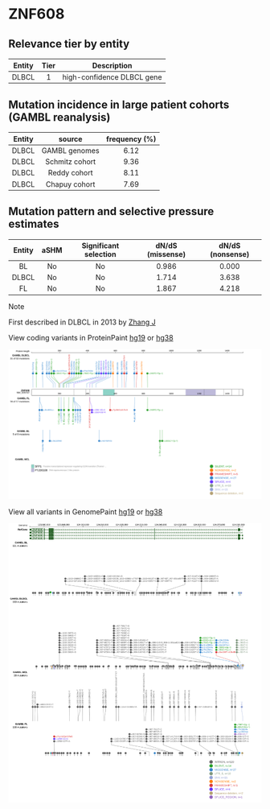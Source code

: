 # ZNF608

## Relevance tier by entity

|Entity|Tier|Description               |
|:------:|:----:|--------------------------|
|DLBCL |1   |high-confidence DLBCL gene|

## Mutation incidence in large patient cohorts (GAMBL reanalysis)

|Entity|source        |frequency (%)|
|:------:|:--------------:|:-------------:|
|DLBCL |GAMBL genomes |6.12         |
|DLBCL |Schmitz cohort|9.36         |
|DLBCL |Reddy cohort  |8.11         |
|DLBCL |Chapuy cohort |7.69         |

## Mutation pattern and selective pressure estimates

|Entity|aSHM|Significant selection|dN/dS (missense)|dN/dS (nonsense)|
|:------:|:----:|:---------------------:|:----------------:|:----------------:|
|BL    |No  |No                   |0.986           |0.000           |
|DLBCL |No  |No                   |1.714           |3.638           |
|FL    |No  |No                   |1.867           |4.218           |


> [!NOTE]
> First described in DLBCL in 2013 by [Zhang J](https://pubmed.ncbi.nlm.nih.gov/23292937)


View coding variants in ProteinPaint [hg19](https://www.bcgsc.ca/downloads/morinlab/GAMBL/test/genes/ZNF608_protein.html)  or [hg38](https://www.bcgsc.ca/downloads/morinlab/GAMBL/test/genes/ZNF608_protein_hg38.html)

![image](images/proteinpaint/ZNF608_NM_020747.svg)

View all variants in GenomePaint [hg19](https://www.bcgsc.ca/downloads/morinlab/GAMBL/test/genes/ZNF608.html)  or [hg38](https://www.bcgsc.ca/downloads/morinlab/GAMBL/test/genes/ZNF608_hg38.html)

![image](images/proteinpaint/ZNF608.svg)
